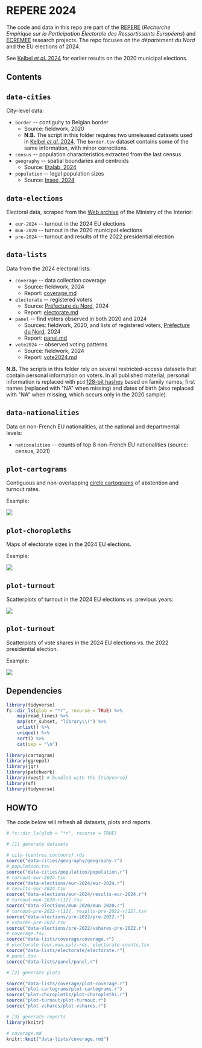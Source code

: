 # REPERE 2024

The code and data in this repo are part of the [REPERE][repere] (_Recherche Empirique sur la Participation Électorale des Ressortissants Européens_) and [ECREMEE][ecremee] research projects. The repo focuses on the _département du Nord_ and the EU elections of 2024.

[repere]: https://sms.univ-tlse2.fr/accueil-sms/la-recherche/operations-structurantes/repere-recherche-empirique-sur-la-participation-electorale-des-ressortissants-europeens
[ecremee]: https://anr.fr/Project-ANR-22-CE41-0006

See [Kelbel _et al._ 2024][pag24] for earlier results on the 2020 municipal elections.

[pag24]: https://doi.org/10.17645/pag.7507

## Contents

## `data-cities`

City-level data:

- `border` -- contiguity to Belgian border
  - Source: fieldwork, 2020
  - __N.B.__ The script in this folder requires two unreleased datasets used in [Kelbel _et al._ 2024][pag24]. The `border.tsv` dataset contains some of the same information, with minor corrections.
- `census` -- population characteristics extracted from the last census
- `geography` -- spatial boundaries and centroids
  - Source: [Etalab, 2024][geo]
- `population` -- legal population sizes
  - Source: [Insee, 2024][legal-pop]

[geo]: https://geo.api.gouv.fr/
[legal-pop]: https://www.insee.fr/fr/statistiques/7739582

## `data-elections`

Electoral data, scraped from the [Web archive][elections] of the Ministry of the Interior:

- `eur-2024` -- turnout in the 2024 EU elections
- `mun-2020` -- turnout in the 2020 municipal elections
- `pre-2024` -- turnout and results of the 2022 presidential election

[elections]: https://www.archives-resultats-elections.interieur.gouv.fr/

## `data-lists`

Data from the 2024 electoral lists:

- `coverage` -- data collection coverage
  - Source: fieldwork, 2024
  - Report: [coverage.md](data-lists/coverage/coverage.md)
- `electorate` -- registered voters
  - Source: [Préfecture du Nord][pref59], 2024
  - Report: [electorate.md](data-lists/electorate/electorate.md)
- `panel` -- find voters observed in both 2020 and 2024
  - Sources: fieldwork, 2020, and lists of registered voters, [Préfecture du Nord][pref59], 2024
  - Report: [panel.md](data-lists/panel/panel.md)
- `vote2024` -- observed voting patterns
  - Source: fieldwork, 2024
  - Report: [vote2024.md](data-lists/vote2024/vote2024.md)

[pref59]: https://www.nord.gouv.fr/

__N.B.__ The scripts in this folder rely on several restricted-access datasets that contain personal information on voters. In all published material, personal information is replaced with `pid` [128-bit hashes][hash] based on family names, first names (replaced with "NA" when missing) and dates of birth (also replaced with "NA" when missing, which occurs only in the 2020 sample).

[hash]: https://rlang.r-lib.org/reference/hash.html

## `data-nationalities`

Data on non-French EU nationalities, at the national and departmental levels:

- `nationalities` -- counts of top 8 non-French EU nationalities (source: census, 2021)

## `plot-cartograms`

Contiguous and non-overlapping [circle cartograms][dorling96] of abstention and turnout rates.

Example:

![](plot-cartograms/cartogram-pct_abs-eur24.jpg)

[dorling96]: https://www.dannydorling.org/wp-content/files/dannydorling_publication_id1448.pdf

## `plot-choropleths`

Maps of electorate sizes in the 2024 EU elections.

Example:

![](plot-choropleths/choropleth-n_eur.jpg)

## `plot-turnout`

Scatterplots of turnout in the 2024 EU elections vs. previous years:

![](plot-turnout/plot-turnout.jpg)

## `plot-turnout`

Scatterplots of vote shares in the 2024 EU elections vs. the 2022 presidential election.

Example:

![](plot-vshares/plot-vshares-rn-ensemble.jpg)

## Dependencies

```r
library(tidyverse)
fs::dir_ls(glob = "*r", recurse = TRUE) %>% 
    map(read_lines) %>% 
    map(str_subset, "library\\(") %>% 
    unlist() %>% 
    unique() %>% 
    sort() %>% 
    cat(sep = "\n")
    
library(cartogram)
library(ggrepel)
library(jqr)
library(patchwork)
library(rvest) # bundled with the {tidyverse}
library(sf)
library(tidyverse)
```

## HOWTO

The code below will refresh all datasets, plots and reports.

```r
# fs::dir_ls(glob = "*r", recurse = TRUE)

# [1] generate datasets

# city-{centres,contours}.rds
source("data-cities/geography/geography.r")
# population.tsv
source("data-cities/population/population.r")
# turnout-eur-2024.tsv
source("data-elections/eur-2024/eur-2024.r")
# results-eur-2024.tsv
source("data-elections/eur-2024/results-eur-2024.r")
# turnout-mun-2020-r[12].tsv
source("data-elections/mun-2020/mun-2020.r")
# turnout-pre-2022-r[12], results-pre-2022-r[12].tsv
source("data-elections/pre-2022/pre-2022.r")
# vshares-pre-2022.tsv
source("data-elections/pre-2022/vshares-pre-2022.r")
# coverage.tsv
source("data-lists/coverage/coverage.r")
# electorate-{eur,mun,ppl}.rds, electorate-counts.tsv
source("data-lists/electorate/electorate.r")
# panel.tsv
source("data-lists/panel/panel.r")

# [2] generate plots

source("data-lists/coverage/plot-coverage.r")
source("plot-cartograms/plot-cartograms.r")
source("plot-choropleths/plot-choropleths.r")
source("plot-turnout/plot-turnout.r")
source("plot-vshares/plot-vshares.r")

# [3] generate reports
library(knitr)

# coverage.md
knitr::knit("data-lists/coverage.rmd")
```
